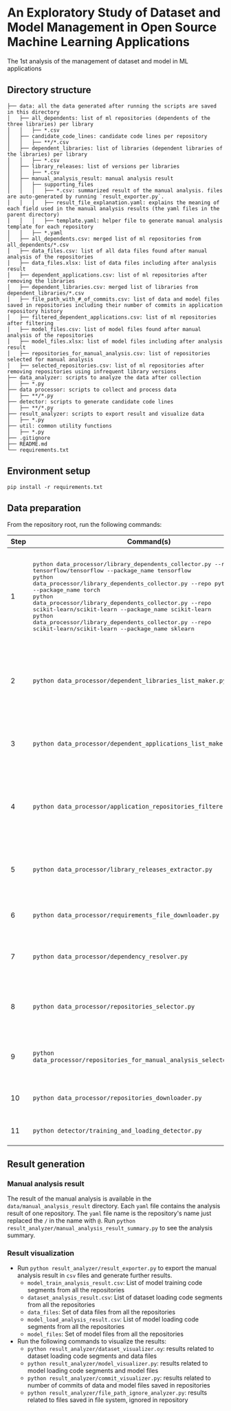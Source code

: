 # An Exploratory Study of Dataset and Model Management in Open Source Machine Learning Applications
The 1st analysis of the management of dataset and model in ML applications

## Directory structure
```
├── data: all the data generated after running the scripts are saved in this directory
│   ├── all_dependents: list of ml repositories (dependents of the three libraries) per library
│   │   ├── *.csv
│   ├── candidate_code_lines: candidate code lines per repository
│   │   ├── **/*.csv
│   ├── dependent_libraries: list of libraries (dependent libraries of the libraries) per library
│   │   ├── *.csv
│   ├── library_releases: list of versions per libraries
│   │   ├── *.csv
│   ├── manual_analysis_result: manual analysis result
│   │   ├── supporting_files
│   │   │   ├── *.csv: summarized result of the manual analysis. files are auto-generated by running `result_exporter.py`.
│   │   │   ├── result_file_explanation.yaml: explains the meaning of each field used in the manual analysis results (the yaml files in the parent directory)
│   │   │   ├── template.yaml: helper file to generate manual analysis template for each repository
│   │   ├── *.yaml
│   ├── all_dependents.csv: merged list of ml repositories from all_dependents/*.csv  
│   ├── data_files.csv: list of all data files found after manual analysis of the repositories
│   ├── data_files.xlsx: list of data files including after analysis result
│   ├── dependent_applications.csv: list of ml repositories after removing the libraries
│   ├── dependent_libraries.csv: merged list of libraries from dependent_libraries/*.csv
│   ├── file_path_with_#_of_commits.csv: list of data and model files saved in repositories including their number of commits in application repository history
│   ├── filtered_dependent_applications.csv: list of ml repositories after filtering
│   ├── model_files.csv: list of model files found after manual analysis of the repositories
│   ├── model_files.xlsx: list of model files including after analysis result
│   ├── repositories_for_manual_analysis.csv: list of repositories selected for manual analysis
│   ├── selected_repositories.csv: list of ml repositories after removing repositories using infrequent library versions
├── data_analyzer: scripts to analyze the data after collection
│   ├── *.py
├── data processor: scripts to collect and process data
│   ├── **/*.py
├── detector: scripts to generate candidate code lines
│   ├── **/*.py
├── result_analyzer: scripts to export result and visualize data
│   ├── *.py
├── util: common utility functions
│   ├── *.py
├── .gitignore
├── README.md 
└── requirements.txt
```

## Environment setup
```commandline
pip install -r requirements.txt
```

## Data preparation
From the repository root, run the following commands:

| Step | Command(s)                                                                                                                                                                                                                                                                                                                                                                                                                                                              | Purpose                                                                                                       | Output                                      |
|------|-------------------------------------------------------------------------------------------------------------------------------------------------------------------------------------------------------------------------------------------------------------------------------------------------------------------------------------------------------------------------------------------------------------------------------------------------------------------------|---------------------------------------------------------------------------------------------------------------|---------------------------------------------|
| 1    | <pre>python data_processor/library_dependents_collector.py --repo tensorflow/tensorflow --package_name tensorflow<br>python data_processor/library_dependents_collector.py --repo pytorch/pytorch --package_name torch<br>python data_processor/library_dependents_collector.py --repo scikit-learn/scikit-learn --package_name scikit-learn<br>python data_processor/library_dependents_collector.py --repo scikit-learn/scikit-learn --package_name sklearn<br></pre> | Collect the ML repositories (dependents of TensorFlow, PyTorch and Scikit-learn) from GitHub dependency graph | `data/all_dependents/*.csv`                 |
| 2    | `python data_processor/dependent_libraries_list_maker.py`                                                                                                                                                                                                                                                                                                                                                                                                               | Get the dependent libraries of TensorFlow, PyTorch and Scikit-learn from Libraries.io                         | `data/dependent_libraries/*.csv`            |
| 3    | `python data_processor/dependent_applications_list_maker.py`                                                                                                                                                                                                                                                                                                                                                                                                            | Remove the libraries from the ML repositories we get after step 1                                             | `data/dependent_applications.csv`           |
| 4    | `python data_processor/application_repositories_filterer.py`                                                                                                                                                                                                                                                                                                                                                                                                            | Filter the list by repository metadata (# of commits, last commit date and repository purpose)                | `data/filtered_dependent_applications.csv`  |
| 5    | `python data_processor/library_releases_extractor.py`                                                                                                                                                                                                                                                                                                                                                                                                                   | Get the list of available versions of TensorFlow, PyTorch and Scikit-learn                                    | `data/library_releases/*.csv`               |
| 6    | `python data_processor/requirements_file_downloader.py`                                                                                                                                                                                                                                                                                                                                                                                                                 | Get the requirements files of the repositories                                                                | `data/requirements_files/*`                 |
| 7    | `python data_processor/dependency_resolver.py`                                                                                                                                                                                                                                                                                                                                                                                                                          | Resolve the dependencies in the requirements files                                                            | `data/all_specifications.csv`               |
| 8    | `python data_processor/repositories_selector.py`                                                                                                                                                                                                                                                                                                                                                                                                                        | Select the repositories based on their used library version                                                   | `data/selected_repositories.csv`            |
| 9    | `python data_processor/repositories_for_manual_analysis_selector.py`                                                                                                                                                                                                                                                                                                                                                                                                    | Randomly select 93 repositories for manual analysis                                                           | `data/repositories_for_manual_analysis.csv` |
| 10   | `python data_processor/repositories_downloader.py`                                                                                                                                                                                                                                                                                                                                                                                                                      | Clone the selected repositories from GitHub                                                                   | `data/repositories_for_manual_analysis/*`   |
| 11   | `python detector/training_and_loading_detector.py`                                                                                                                                                                                                                                                                                                                                                                                                                      | Generate the candidate code lines                                                                             | `data/manual_analysis/*`                    |

## Result generation
### Manual analysis result
The result of the manual analysis is available in the `data/manual_analysis_result` directory. Each `yaml` file contains the analysis result of one repository. The `yaml` file name is the repository's name just replaced the `/` in the name with `@`. Run `python result_analyzer/manual_analysis_result_summary.py` to see the analysis summary.
### Result visualization
* Run `python result_analyzer/result_exporter.py` to export the manual analysis result in `csv` files and generate further results.
  * `model_train_analysis_result.csv`: List of model training code segments from all the repositories
  * `dataset_analysis_result.csv`: List of dataset loading code segments from all the repositories
  * `data_files`: Set of data files from all the repositories
  * `model_load_analysis_result.csv`: List of model loading code segments from all the repositories 
  * `model_files`: Set of model files from all the repositories
* Run the following commands to visualize the results:
  * `python result_analyzer/dataset_visualizer.oy`: results related to dataset loading code segments and data files 
  * `python result_analyzer/model_visualizer.py`: results related to model loading code segments and model files
  * `python result_analyzer/commit_visualizer.py`: results related to number of commits of data and model files saved in repositories
  * `python result_analyzer/file_path_ignore_analyzer.py`: results related to files saved in file system, ignored in repository
